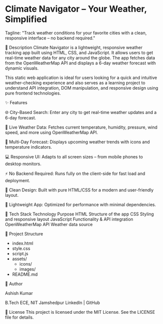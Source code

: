 # Climate Navigator – Your Weather, Simplified

Tagline: "Track weather conditions for your favorite cities with a clean, responsive interface – no backend required."

📖 Description
Climate Navigator is a lightweight, responsive weather tracking app built using HTML, CSS, and JavaScript. It allows users to get real-time weather data for any city around the globe. The app fetches data from the OpenWeatherMap API and displays a 6-day weather forecast with dynamic visuals.

This static web application is ideal for users looking for a quick and intuitive weather-checking experience and also serves as a learning project to understand API integration, DOM manipulation, and responsive design using pure frontend technologies.

✨ Features

🌐 City-Based Search: Enter any city to get real-time weather updates and a 6-day forecast.

📡 Live Weather Data: Fetches current temperature, humidity, pressure, wind speed, and more using OpenWeatherMap API.

📆 Multi-Day Forecast: Displays upcoming weather trends with icons and temperature indicators.

💻 Responsive UI: Adapts to all screen sizes – from mobile phones to desktop monitors.

⚡ No Backend Required: Runs fully on the client-side for fast load and deployment.

🎨 Clean Design: Built with pure HTML/CSS for a modern and user-friendly layout.

📁 Lightweight App: Optimized for performance with minimal dependencies.

🧰 Tech Stack
Technology	Purpose
HTML	Structure of the app
CSS	Styling and responsive layout
JavaScript	Functionality & API integration
OpenWeatherMap API	Weather data source

📁 Project Structure
- index.html
- style.css
- script.js
- assets/
  - icons/
  - images/
- README.md


👤 Author

Ashish Kumar

B.Tech ECE, NIT Jamshedpur
LinkedIn | GitHub

📝 License
This project is licensed under the MIT License. See the LICENSE file for details.
